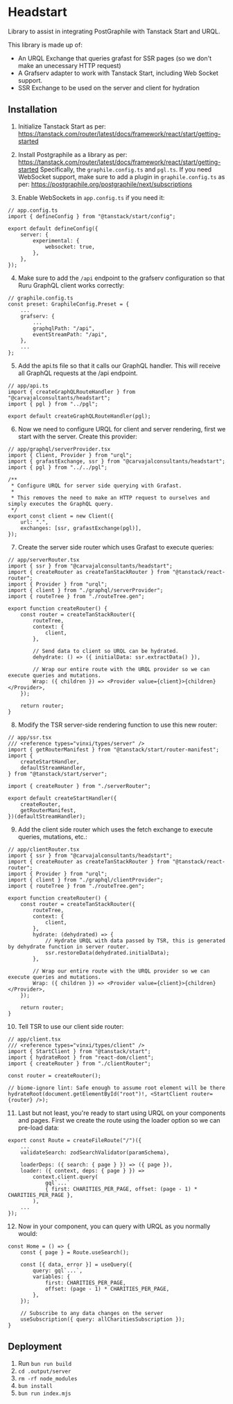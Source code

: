 # Headstart

Library to assist in integrating PostGraphile with Tanstack Start and URQL.

This library is made up of:

- An URQL Exchange that queries grafast for SSR pages (so we don't make an unecessary HTTP request)
- A Grafserv adapter to work with Tanstack Start, including Web Socket support.
- SSR Exchange to be used on the server and client for hydration

## Installation

1. Initialize Tanstack Start as per: https://tanstack.com/router/latest/docs/framework/react/start/getting-started

2. Install Postgraphile as a library as per: https://tanstack.com/router/latest/docs/framework/react/start/getting-started
   Specifically, the `graphile.config.ts` and `pgl.ts`. If you need WebSocket support, make sure to add a plugin in `graphile.config.ts` as per: https://postgraphile.org/postgraphile/next/subscriptions

3. Enable WebSockets in `app.config.ts` if you need it:

```
// app.config.ts
import { defineConfig } from "@tanstack/start/config";

export default defineConfig({
	server: {
		experimental: {
			websocket: true,
		},
	},
});
```

4. Make sure to add the `/api` endpoint to the grafserv configuration so that Ruru GraphQL client works correctly:

```
// graphile.config.ts
const preset: GraphileConfig.Preset = {
    ...
	grafserv: {
        ...
		graphqlPath: "/api",
		eventStreamPath: "/api",
	},
    ...
};
```

5. Add the api.ts file so that it calls our GraphQL handler. This will receive all GraphQL requests at the /api endpoint.

```
// app/api.ts
import { createGraphQLRouteHandler } from "@carvajalconsultants/headstart";
import { pgl } from "../pgl";

export default createGraphQLRouteHandler(pgl);
```

6. Now we need to configure URQL for client and server rendering, first we start with the server. Create this provider:

```
// app/graphql/serverProvider.tsx
import { Client, Provider } from "urql";
import { grafastExchange, ssr } from "@carvajalconsultants/headstart";
import { pgl } from "../../pgl";

/**
 * Configure URQL for server side querying with Grafast.
 *
 * This removes the need to make an HTTP request to ourselves and simply executes the GraphQL query.
 */
export const client = new Client({
	url: ".",
	exchanges: [ssr, grafastExchange(pgl)],
});
```

7. Create the server side router which uses Grafast to execute queries:

```
// app/serverRouter.tsx
import { ssr } from "@carvajalconsultants/headstart";
import { createRouter as createTanStackRouter } from "@tanstack/react-router";
import { Provider } from "urql";
import { client } from "./graphql/serverProvider";
import { routeTree } from "./routeTree.gen";

export function createRouter() {
	const router = createTanStackRouter({
		routeTree,
		context: {
			client,
		},

		// Send data to client so URQL can be hydrated.
		dehydrate: () => ({ initialData: ssr.extractData() }),

        // Wrap our entire route with the URQL provider so we can execute queries and mutations.
		Wrap: ({ children }) => <Provider value={client}>{children}</Provider>,
	});

	return router;
}
```

8. Modify the TSR server-side rendering function to use this new router:

```
// app/ssr.tsx
/// <reference types="vinxi/types/server" />
import { getRouterManifest } from "@tanstack/start/router-manifest";
import {
	createStartHandler,
	defaultStreamHandler,
} from "@tanstack/start/server";

import { createRouter } from "./serverRouter";

export default createStartHandler({
	createRouter,
	getRouterManifest,
})(defaultStreamHandler);
```

9. Add the client side router which uses the fetch exchange to execute queries, mutations, etc.:

```
// app/clientRouter.tsx
import { ssr } from "@carvajalconsultants/headstart";
import { createRouter as createTanStackRouter } from "@tanstack/react-router";
import { Provider } from "urql";
import { client } from "./graphql/clientProvider";
import { routeTree } from "./routeTree.gen";

export function createRouter() {
	const router = createTanStackRouter({
		routeTree,
		context: {
			client,
		},
		hydrate: (dehydrated) => {
			// Hydrate URQL with data passed by TSR, this is generated by dehydrate function in server router.
			ssr.restoreData(dehydrated.initialData);
		},

        // Wrap our entire route with the URQL provider so we can execute queries and mutations.
		Wrap: ({ children }) => <Provider value={client}>{children}</Provider>,
	});

	return router;
}
```

10. Tell TSR to use our client side router:

```
// app/client.tsx
/// <reference types="vinxi/types/client" />
import { StartClient } from "@tanstack/start";
import { hydrateRoot } from "react-dom/client";
import { createRouter } from "./clientRouter";

const router = createRouter();

// biome-ignore lint: Safe enough to assume root element will be there
hydrateRoot(document.getElementById("root")!, <StartClient router={router} />);
```

11. Last but not least, you're ready to start using URQL on your components and pages. First we create the route using the loader option so we can pre-load data:

```
export const Route = createFileRoute("/")({
	...
	validateSearch: zodSearchValidator(paramSchema),

	loaderDeps: ({ search: { page } }) => ({ page }),
	loader: ({ context, deps: { page } }) =>
		context.client.query(
			gql`...`
			{ first: CHARITIES_PER_PAGE, offset: (page - 1) * CHARITIES_PER_PAGE },
		),
	...
});
```

12. Now in your component, you can query with URQL as you normally would:

```
const Home = () => {
	const { page } = Route.useSearch();

	const [{ data, error }] = useQuery({
		query: gql`...`,
		variables: {
			first: CHARITIES_PER_PAGE,
			offset: (page - 1) * CHARITIES_PER_PAGE,
		},
	});

	// Subscribe to any data changes on the server
	useSubscription({ query: allCharitiesSubscription });
}
```

## Deployment

1. Run `bun run build`
2. `cd .output/server`
3. `rm -rf node_modules`
4. `bun install`
5. `bun run index.mjs`
